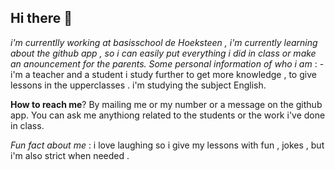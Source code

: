 ## Hi there 👋
*i'm currentlly working at basisschool de Hoeksteen , i'm currently learning about the github app , so i can easily put everything i did in class or make an anouncement for the parents. Some personal information of who i am* : 
-i'm a teacher and a student i study further to get more knowledge , to give lessons in the upperclasses . i'm studying the subject English. 

**How to reach me**?
 By mailing me or my number or a message on the github app. 
You can ask me anythiong related to the students or the work i've done in class. 

 *Fun fact about me* : i love laughing so i give my lessons with fun , jokes , but i'm also strict when needed . 
 


  



